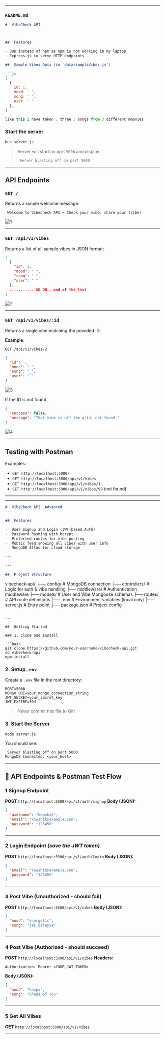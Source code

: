 

---

###  `README.md`

```markdown
#  VibeCheck API



##  Features

- Bun instead of npm as npm is not working in my laptop 
- Express.js to serve HTTP endpoints

##  Sample Vibes Data (in `data/sampleVibes.js`)

```js
[
  {
    id: 1,
    mood: ' ',
    song: ' ',
    user: ' '
  },
]

like this i have taken , three 3 songs from 3 different mmovies
```


###  Start the server

```bash
bun server.js
```

> Server will start on port `5000` and display:
>
> ```
>  Server blasting off on port 5000
> ```

---

##  API Endpoints

### `GET /`

Returns a simple welcome message:

```
 Welcome to VibeCheck API – Check your vibe, share your tribe!
```
![1](https://github.com/user-attachments/assets/860cf6f8-cbf4-46e4-99b5-60a52b368d32)

---

### `GET /api/v1/vibes`

Returns a list of all sample vibes in JSON format:

```json
[
  {
    "id": 1,
    "mood": " ",
    "song": " ",
    "user": " "
  },
  ........... SO ON.. end of the list
]
```
![2](https://github.com/user-attachments/assets/c9657056-0b3d-4a91-9349-2e48c08f66c6)

---

### `GET /api/v1/vibes/:id`

Returns a single vibe matching the provided ID.

**Example:**

`GET /api/v1/vibes/2`

```json
{
  "id":  ,
  "mood": "_",
  "song": "_",
  "user": "_"
}
```
![3](https://github.com/user-attachments/assets/487d53b3-c14b-4ea8-8313-90bc7bb6c8cd)

If the ID is not found:

```json
{
  "success": false,
  "message": "That vibe is off the grid, not found."
}
```
![4](https://github.com/user-attachments/assets/952abfd3-d0cb-465a-b1b0-8aac24711ab9)

---

##  Testing with Postman 

Examples:

* `GET http://localhost:5000/`
* `GET http://localhost:5000/api/v1/vibes`
* `GET http://localhost:5000/api/v1/vibes/1`
* `GET http://localhost:5000/api/v1/vibes/99` (not found)

---


---

```markdown
#  VibeCheck API _Advanced
---

##  Features

-  User Signup and Login (JWT-based Auth)
-  Password hashing with bcrypt
-  Protected routes for vibe posting
-  Public feed showing all vibes with user info
-  MongoDB Atlas for cloud storage

---

---

##  Project Structure

```

vibecheck-api/
├── config/             # MongoDB connection
├── controllers/        # Logic for auth & vibe handling
├── middleware/         # Authentication middleware
├── models/             # User and Vibe Mongoose schemas
├── routes/             # API route definitions
├── .env                # Environment variables (local only)
├── server.js           # Entry point
├── package.json        # Project config

````

---

##  Getting Started

### 1. Clone and Install

```bash
git clone https://github.com/your-username/vibecheck-api.git
cd vibecheck-api
npm install
````

### 2. Setup `.env`

Create a `.env` file in the root directory:

```env
PORT=5000
MONGO_URI=your_mongo_connection_string
JWT_SECRET=your_secret_key
JWT_EXPIRE=30d
```

>  Never commit this file to Git!

### 3. Start the Server

```bash
node server.js
```

You should see:

```
 Server blasting off on port 5000
MongoDB Connected: <your_host>
```

---

## 🔌 API Endpoints & Postman Test Flow

### 1️ Signup Endpoint

**POST** `http://localhost:5000/api/v1/auth/signup`
**Body (JSON):**

```json
{
  "username": "kowshik",
  "email": "kowshik@example.com",
  "password": "123456"
}
```

---

### 2️ Login Endpoint *(save the JWT token)*

**POST** `http://localhost:5000/api/v1/auth/login`
**Body (JSON):**

```json
{
  "email": "kowshik@example.com",
  "password": "123456"
}
```

---

### 3️ Post Vibe (Unauthorized - should fail)

**POST** `http://localhost:5000/api/v1/vibes`
**Body (JSON):**

```json
{
  "mood": "energetic",
  "song": "jai balayya"
}
```
---

### 4️ Post Vibe (Authorized - should succeed)

**POST** `http://localhost:5000/api/v1/vibes`
**Headers:**

```
Authorization: Bearer <YOUR_JWT_TOKEN>
```

**Body (JSON):**

```json
{
  "mood": "happy",
  "song": "Shape of You"
}
```


---

### 5️ Get All Vibes

**GET** `http://localhost:5000/api/v1/vibes`



---

